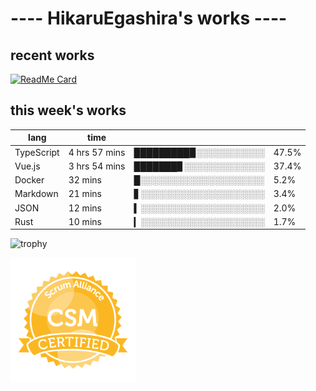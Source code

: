 # ---- HikaruEgashira's works ----

## recent works

[![ReadMe Card](https://github-readme-stats.vercel.app/api/pin/?username=twin-te&repo=twinte-front)](https://github.com/twin-te/twinte-front)

## this week's works

| lang        | time           |                       |        |
| ----------- | -------------- | --------------------- | ------ |
| TypeScript  | 4 hrs 57 mins  | █████████▉░░░░░░░░░░░ |  47.5% |
| Vue.js      | 3 hrs 54 mins  | ███████▊░░░░░░░░░░░░░ |  37.4% |
| Docker      | 32 mins        | █░░░░░░░░░░░░░░░░░░░░ |   5.2% |
| Markdown    | 21 mins        | ▋░░░░░░░░░░░░░░░░░░░░ |   3.4% |
| JSON        | 12 mins        | ▍░░░░░░░░░░░░░░░░░░░░ |   2.0% |
| Rust        | 10 mins        | ▎░░░░░░░░░░░░░░░░░░░░ |   1.7% |

![trophy](https://github-profile-trophy.vercel.app/?username=HikaruEgashira&theme=flat)

<img src="./image/seal-csm.png" alt="" data-canonical-src="./image/seal-csm.png" width="200" height="200" />
